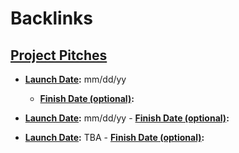 
# Backlinks
## [Project Pitches](<Project Pitches.md>)
- **[Launch Date](<Launch Date.md>):** mm/dd/yy
    - **[Finish Date (optional)](<Finish Date (optional).md>):**

- **[Launch Date](<Launch Date.md>):** mm/dd/yy
        - **[Finish Date (optional)](<Finish Date (optional).md>):**

- **[Launch Date](<Launch Date.md>):** TBA
        - **[Finish Date (optional)](<Finish Date (optional).md>):**

